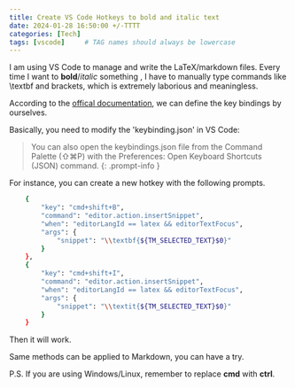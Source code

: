 ```yaml
---
title: Create VS Code Hotkeys to bold and italic text 
date: 2024-01-28 16:50:00 +/-TTTT
categories: [Tech]
tags: [vscode]     # TAG names should always be lowercase
---
```


I am using VS Code to manage and write the LaTeX/markdown files. Every time I want to **bold**/*italic* something , I have to manually type commands like \textbf and brackets, which is extremely laborious and meaningless. 

According to the [offical documentation](https://code.visualstudio.com/docs/getstarted/keybindings), we can define the key bindings by ourselves.

Basically, you need to modify the 'keybinding.json' in VS Code:

> You can also open the keybindings.json file from the Command Palette (⇧⌘P) with the Preferences: Open Keyboard Shortcuts (JSON) command.
{: .prompt-info }

For instance, you can create a new hotkey with the following prompts. 

```bash
    {
        "key": "cmd+shift+B",
        "command": "editor.action.insertSnippet",
        "when": "editorLangId == latex && editorTextFocus",
        "args": {
            "snippet": "\\textbf{${TM_SELECTED_TEXT}$0}"
        }
    },
    {
        "key": "cmd+shift+I",
        "command": "editor.action.insertSnippet",
        "when": "editorLangId == latex && editorTextFocus", 
        "args": {
            "snippet": "\\textit{${TM_SELECTED_TEXT}$0}"
        }
    }
```

Then it will work. 

Same methods can be applied to Markdown, you can have a try. 

P.S. If you are using Windows/Linux, remember to replace **cmd** with **ctrl**.


